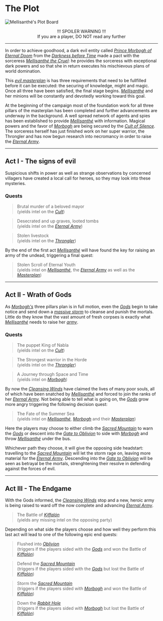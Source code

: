 # The Plot

![Mellisanthé's Plot Board](./images/img0017.png)

<p align="center">
!!! SPOILER WARNING !!!</br>
If you are a player, DO NOT read any further
</p>

---

In order to achieve goodhood, a dark evil entity called [*Prince Morbogh of Eternal Doom*](./morbogh.md) from the [*Darkness before Time*](./glossary.md#darkness-before-time) made a pact with the sorceress [*Mellisanthé the Cruel*](./mellisanthe.md): he provides the sorceress with exceptional dark powers and so that she in return executes his mischievous plans of world domination.

This [*evil masterplan*](./masterplan.md) is has three requirements that need to be fullfilled before it can be executed: the securing of knowledge, might and magic. Once all three have been satisfied, the final stage begins. [*Mellisanthé*](./mellisanthe.md) and her minions will be constantly and devotedly working toward this goal.

At the beginning of the campaign most of the foundation work for all three pillars of the masterplan has been completed and further advancements are underway in the background. A well spread network of agents and spies has been established to provide [*Mellisanthé*](./mellisanthe.md) with information. Magical powers and the favor of [*Morbogh*](./morbogh.md) are being secured by the [*Cult of Silence*](./cultofsilence.md). The sorceress herself has just finished work on her super warrior, the Throngler and has now begun research into necromancy in order to raise the [*Eternal Army*](./eternalarmy.md).

---

## Act I - The signs of evil

Suspicious shifts in power as well as strange observations by concerned villagers have created a local call for heroes, so they may look into these mysteries. 

### Quests
> Brutal murder of a beloved mayor  
> (yields intel on the [*Cult*](./cultofsilence.md))

> Desecrated and up graves, looted tombs  
> (yields intel on the [*Eternal Army*](./eternalarmy.md))

> Stolen livestock  
> (yields intel on the [*Throngler*](./throngler.md))

By the end of the first act [*Mellisanthé*](./mellisanthe.md) will have found the key for raising an army of the undead, triggering a final quest:

> Stolen Scroll of Eternal Youth  
> (yields intel on [*Mellisanthé*](./mellisanthe.md), the [*Eternal Army*](./eternalarmy.md) as well as the [*Masterplan*](./masterplan.md))

---

## Act II - Wrath of Gods

As [*Morbogh's*](./morbogh.md) three pillars plan is in full motion, even the [*Gods*](./pantheon.md) begin to take notice and send down a [*massive storm*](./cleansingwind.md) to cleanse and punish the mortals. Little do they know that the vast amount of fresh corpses is exactly what [*Mellisanthé*](./mellisanthe.md) needs to raise her [*army*](./eternalarmy.md).

### Quests
> The puppet King of Nabla  
> (yields intel on the [*Cult*](./cultofsilence.md))

> The Strongest warrior in the Horde  
> (yields intel on the [*Throngler*](./throngler.md))

> A Journey through Space and Time  
> (yields intel on [*Morbogh*](./morbogh.md))

By now the [*Cleansing Winds*](./cleansingwind.md) have claimed the lives of many poor souls, all of which have been snatched by [*Mellisanthé*](./mellisanthe.md) and forced to join the ranks of her [*Eternal Army*](./eternalarmy.md). Not being able to tell what is going on, the [*Gods*](./pantheon.md) grow more angry triggering the following decision quest:

> The Fate of the Summer Sea  
> (yields intel on [*Mellisanthé*](./mellisanthe.md), [*Morbogh*](./morbogh.md) and their [*Masterplan*](./masterplan.md))

Here the players may choose to either climb the [*Sacred Mountain*](./sacredmountain.md) to warn the [*Gods*](./pantheon.md) or descent into the [*Gate to Oblivion*](./gatetooblivion.md) to side with [*Morbogh*](./morbogh.md) and throw [*Mellisanthé*](./mellisanthe.md) under the bus. 

Whichever path they choose, it will give the opposing side headstart: travelling to the [*Sacred Mountain*](sacredmountain.md) will let the storm rage on, leaving more material for the [*Eternal Army*](./eternalarmy.md). Descending into the [*Gate to Oblivion*](./gatetooblivion.md) will be seen as betrayal be the mortals, strenghtening their resolve in defending against the forces of evil.

---

## Act III - The Endgame

With the Gods informed, the [*Cleansing Winds*](./cleansingwind.md) stop and a new, heroic army is being raised to ward off the now complete and advancing [*Eternal Army*](./eternalarmy.md).

> The Battle of [*Kiffalón*](./kiffalon.md)  
> (yields any missing intel on the opposing party)

Depending on what side the players choose and how well they perform this last act will lead to one of the following epic end quests:

> Flushed into [*Oblivion*](./gatetooblivion.md)  
> (triggers if the players sided with the [*Gods*](./pantheon.md) and won the Battle of [*Kiffalón*](./kiffalon.md))

> Defend the [*Sacred Mountain*](./sacredmountain.md)  
> (triggers if the players sided with the [*Gods*](./pantheon.md) but lost the Battle of [*Kiffalón*](./kiffalon.md))

> Storm the [*Sacred Mountain*](./sacredmountain.md)  
> (triggers if the players sided with [*Morbogh*](./morbogh.md) and won the Battle of [*Kiffalón*](./kiffalon.md))

> Down the [*Rabbit Hole*](./gatetooblivion.md)  
> (triggers if the players sided with [*Morbogh*](./morbogh.md) but lost the Battle of [*Kiffalón*](./kiffalon.md))

